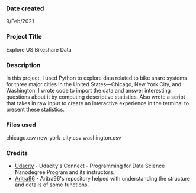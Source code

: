 ### Date created
9/Feb/2021

### Project Title
Explore US Bikeshare Data

### Description
In this project, I used Python to explore data related to bike share systems for three major cities in the United States—Chicago, New York City, and Washington. I wrote code to import the data and answer interesting questions about it by computing descriptive statistics. Also wrote a script that takes in raw input to create an interactive experience in the terminal to present these statistics.

### Files used
chicago.csv
new_york_city.csv
washington.csv

### Credits
* [Udacity](https://udacity.com) - Udacity's Connect - Programming for Data Science Nanodegree Program and its instructors.
* [Aritra96](https://github.com/Aritra96/bikeshare-project) - Aritra96's repository helped with understanding the structure and details of some functions.

